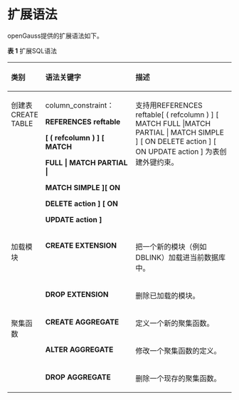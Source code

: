 # 扩展语法

openGauss提供的扩展语法如下。

**表 1**  扩展SQL语法

<a name="zh-cn_topic_0283137193_zh-cn_topic_0237122204_zh-cn_topic_0075052788_table20737187114943"></a>
<table><thead align="left"><tr id="zh-cn_topic_0283137193_zh-cn_topic_0237122204_zh-cn_topic_0075052788_row41283781114943"><th class="cellrowborder" valign="top" width="13.600000000000001%" id="mcps1.2.4.1.1"><p id="zh-cn_topic_0283137193_zh-cn_topic_0237122204_zh-cn_topic_0075052788_p11512152114943"><a name="zh-cn_topic_0283137193_zh-cn_topic_0237122204_zh-cn_topic_0075052788_p11512152114943"></a><a name="zh-cn_topic_0283137193_zh-cn_topic_0237122204_zh-cn_topic_0075052788_p11512152114943"></a>类别</p>
</th>
<th class="cellrowborder" valign="top" width="40.660000000000004%" id="mcps1.2.4.1.2"><p id="zh-cn_topic_0283137193_zh-cn_topic_0237122204_zh-cn_topic_0075052788_p60069106114943"><a name="zh-cn_topic_0283137193_zh-cn_topic_0237122204_zh-cn_topic_0075052788_p60069106114943"></a><a name="zh-cn_topic_0283137193_zh-cn_topic_0237122204_zh-cn_topic_0075052788_p60069106114943"></a>语法关键字</p>
</th>
<th class="cellrowborder" valign="top" width="45.739999999999995%" id="mcps1.2.4.1.3"><p id="zh-cn_topic_0283137193_zh-cn_topic_0237122204_zh-cn_topic_0075052788_p33759437114943"><a name="zh-cn_topic_0283137193_zh-cn_topic_0237122204_zh-cn_topic_0075052788_p33759437114943"></a><a name="zh-cn_topic_0283137193_zh-cn_topic_0237122204_zh-cn_topic_0075052788_p33759437114943"></a>描述</p>
</th>
</tr>
</thead>
<tbody><tr id="zh-cn_topic_0283137193_zh-cn_topic_0237122204_zh-cn_topic_0075052788_row4817543115488"><td class="cellrowborder" rowspan="1" valign="top" width="13.600000000000001%" headers="mcps1.2.4.1.1 "><p id="zh-cn_topic_0283137193_p3978173725318"><a name="zh-cn_topic_0283137193_p3978173725318"></a><a name="zh-cn_topic_0283137193_p3978173725318"></a>创建表CREATE TABLE</p>
</td>
<td class="cellrowborder" valign="top" headers="mcps1.2.4.1.1 "><p id="p141025671220"><a name="p141025671220"></a><a name="p141025671220"></a>column_constraint：</p>
<p id="p341035641215"><a name="p341035641215"></a><a name="p341035641215"></a><strong id="b1883161111319"><a name="b1883161111319"></a><a name="b1883161111319"></a>REFERENCES reftable</strong></p>
<p id="p12410185617128"><a name="p12410185617128"></a><a name="p12410185617128"></a><strong id="b290261191317"><a name="b290261191317"></a><a name="b290261191317"></a>[ ( refcolumn ) ] [ MATCH</strong></p>
<p id="p3410155651211"><a name="p3410155651211"></a><a name="p3410155651211"></a><strong id="b2926131171315"><a name="b2926131171315"></a><a name="b2926131171315"></a>FULL | MATCH PARTIAL |</strong></p>
<p id="p14410165612122"><a name="p14410165612122"></a><a name="p14410165612122"></a><strong id="b49282114139"><a name="b49282114139"></a><a name="b49282114139"></a>MATCH SIMPLE ][ ON</strong></p>
<p id="p14101856141217"><a name="p14101856141217"></a><a name="p14101856141217"></a><strong id="b6929131191316"><a name="b6929131191316"></a><a name="b6929131191316"></a>DELETE action ] [ ON</strong></p>
<p id="p14410956131219"><a name="p14410956131219"></a><a name="p14410956131219"></a><strong id="b3932111141316"><a name="b3932111141316"></a><a name="b3932111141316"></a>UPDATE action ]</strong></p>
</td>
<td class="cellrowborder" valign="top" headers="mcps1.2.4.1.2 "><p id="p12950182813132"><a name="p12950182813132"></a><a name="p12950182813132"></a>支持用REFERENCES reftable[ ( refcolumn ) ] [ MATCH FULL |MATCH PARTIAL | MATCH SIMPLE ] [ ON DELETE action ] [ ON UPDATE action ] 为表创建外键约束。</p>
</td>
</tr>
<tr id="zh-cn_topic_0283137193_zh-cn_topic_0237122204_zh-cn_topic_0075052788_row35399482114943"><td class="cellrowborder" rowspan="2" valign="top" width="13.600000000000001%" headers="mcps1.2.4.1.1 "><p id="zh-cn_topic_0283137193_zh-cn_topic_0237122204_zh-cn_topic_0075052788_p44996316142820"><a name="zh-cn_topic_0283137193_zh-cn_topic_0237122204_zh-cn_topic_0075052788_p44996316142820"></a><a name="zh-cn_topic_0283137193_zh-cn_topic_0237122204_zh-cn_topic_0075052788_p44996316142820"></a>加载模块</p>
</td>
<td class="cellrowborder" valign="top" width="40.660000000000004%" headers="mcps1.2.4.1.2 "><p id="zh-cn_topic_0283137193_zh-cn_topic_0237122204_zh-cn_topic_0075052788_p20822959142820"><a name="zh-cn_topic_0283137193_zh-cn_topic_0237122204_zh-cn_topic_0075052788_p20822959142820"></a><a name="zh-cn_topic_0283137193_zh-cn_topic_0237122204_zh-cn_topic_0075052788_p20822959142820"></a><strong id="zh-cn_topic_0283137193_zh-cn_topic_0237122204_zh-cn_topic_0075052788_b53188904142820"><a name="zh-cn_topic_0283137193_zh-cn_topic_0237122204_zh-cn_topic_0075052788_b53188904142820"></a><a name="zh-cn_topic_0283137193_zh-cn_topic_0237122204_zh-cn_topic_0075052788_b53188904142820"></a>CREATE EXTENSION</strong></p>
</td>
<td class="cellrowborder" valign="top" width="45.739999999999995%" headers="mcps1.2.4.1.3 "><p id="zh-cn_topic_0283137193_zh-cn_topic_0237122204_zh-cn_topic_0075052788_p13333950142820"><a name="zh-cn_topic_0283137193_zh-cn_topic_0237122204_zh-cn_topic_0075052788_p13333950142820"></a><a name="zh-cn_topic_0283137193_zh-cn_topic_0237122204_zh-cn_topic_0075052788_p13333950142820"></a>把一个新的模块（例如DBLINK）加载进当前数据库中。</p>
</td>
</tr>
<tr id="zh-cn_topic_0283137193_zh-cn_topic_0237122204_zh-cn_topic_0075052788_row45377207114943"><td class="cellrowborder" valign="top" headers="mcps1.2.4.1.1 "><p id="zh-cn_topic_0283137193_zh-cn_topic_0237122204_zh-cn_topic_0075052788_p63915288142820"><a name="zh-cn_topic_0283137193_zh-cn_topic_0237122204_zh-cn_topic_0075052788_p63915288142820"></a><a name="zh-cn_topic_0283137193_zh-cn_topic_0237122204_zh-cn_topic_0075052788_p63915288142820"></a><strong id="zh-cn_topic_0283137193_zh-cn_topic_0237122204_zh-cn_topic_0075052788_b38366683142820"><a name="zh-cn_topic_0283137193_zh-cn_topic_0237122204_zh-cn_topic_0075052788_b38366683142820"></a><a name="zh-cn_topic_0283137193_zh-cn_topic_0237122204_zh-cn_topic_0075052788_b38366683142820"></a>DROP EXTENSION</strong></p>
</td>
<td class="cellrowborder" valign="top" headers="mcps1.2.4.1.2 "><p id="zh-cn_topic_0283137193_zh-cn_topic_0237122204_zh-cn_topic_0075052788_p20693622142820"><a name="zh-cn_topic_0283137193_zh-cn_topic_0237122204_zh-cn_topic_0075052788_p20693622142820"></a><a name="zh-cn_topic_0283137193_zh-cn_topic_0237122204_zh-cn_topic_0075052788_p20693622142820"></a>删除已加载的模块。</p>
</td>
</tr>
<tr id="zh-cn_topic_0283137193_zh-cn_topic_0237122204_zh-cn_topic_0075052788_row61995526114943"><td class="cellrowborder" rowspan="3" valign="top" width="13.600000000000001%" headers="mcps1.2.4.1.1 "><p id="zh-cn_topic_0283137193_zh-cn_topic_0237122204_zh-cn_topic_0075052788_p24769162163319"><a name="zh-cn_topic_0283137193_zh-cn_topic_0237122204_zh-cn_topic_0075052788_p24769162163319"></a><a name="zh-cn_topic_0283137193_zh-cn_topic_0237122204_zh-cn_topic_0075052788_p24769162163319"></a>聚集函数</p>
</td>
<td class="cellrowborder" valign="top" width="40.660000000000004%" headers="mcps1.2.4.1.2 "><p id="zh-cn_topic_0283137193_zh-cn_topic_0237122204_zh-cn_topic_0075052788_p60145115163319"><a name="zh-cn_topic_0283137193_zh-cn_topic_0237122204_zh-cn_topic_0075052788_p60145115163319"></a><a name="zh-cn_topic_0283137193_zh-cn_topic_0237122204_zh-cn_topic_0075052788_p60145115163319"></a><strong id="zh-cn_topic_0283137193_zh-cn_topic_0237122204_zh-cn_topic_0075052788_b4435127163319"><a name="zh-cn_topic_0283137193_zh-cn_topic_0237122204_zh-cn_topic_0075052788_b4435127163319"></a><a name="zh-cn_topic_0283137193_zh-cn_topic_0237122204_zh-cn_topic_0075052788_b4435127163319"></a>CREATE AGGREGATE</strong></p>
</td>
<td class="cellrowborder" valign="top" width="45.739999999999995%" headers="mcps1.2.4.1.3 "><p id="zh-cn_topic_0283137193_zh-cn_topic_0237122204_zh-cn_topic_0075052788_p23701020163319"><a name="zh-cn_topic_0283137193_zh-cn_topic_0237122204_zh-cn_topic_0075052788_p23701020163319"></a><a name="zh-cn_topic_0283137193_zh-cn_topic_0237122204_zh-cn_topic_0075052788_p23701020163319"></a>定义一个新的聚集函数。</p>
</td>
</tr>
<tr id="zh-cn_topic_0283137193_zh-cn_topic_0237122204_zh-cn_topic_0075052788_row18853009114943"><td class="cellrowborder" valign="top" headers="mcps1.2.4.1.1 "><p id="zh-cn_topic_0283137193_zh-cn_topic_0237122204_zh-cn_topic_0075052788_p33298692163319"><a name="zh-cn_topic_0283137193_zh-cn_topic_0237122204_zh-cn_topic_0075052788_p33298692163319"></a><a name="zh-cn_topic_0283137193_zh-cn_topic_0237122204_zh-cn_topic_0075052788_p33298692163319"></a><strong id="zh-cn_topic_0283137193_zh-cn_topic_0237122204_zh-cn_topic_0075052788_b31252773163319"><a name="zh-cn_topic_0283137193_zh-cn_topic_0237122204_zh-cn_topic_0075052788_b31252773163319"></a><a name="zh-cn_topic_0283137193_zh-cn_topic_0237122204_zh-cn_topic_0075052788_b31252773163319"></a>ALTER AGGREGATE</strong></p>
</td>
<td class="cellrowborder" valign="top" headers="mcps1.2.4.1.2 "><p id="zh-cn_topic_0283137193_zh-cn_topic_0237122204_zh-cn_topic_0075052788_p48446667163319"><a name="zh-cn_topic_0283137193_zh-cn_topic_0237122204_zh-cn_topic_0075052788_p48446667163319"></a><a name="zh-cn_topic_0283137193_zh-cn_topic_0237122204_zh-cn_topic_0075052788_p48446667163319"></a>修改一个聚集函数的定义。</p>
</td>
</tr>
<tr id="zh-cn_topic_0283137193_zh-cn_topic_0237122204_zh-cn_topic_0075052788_row51713511114943"><td class="cellrowborder" valign="top" headers="mcps1.2.4.1.1 "><p id="zh-cn_topic_0283137193_zh-cn_topic_0237122204_zh-cn_topic_0075052788_p10640564163319"><a name="zh-cn_topic_0283137193_zh-cn_topic_0237122204_zh-cn_topic_0075052788_p10640564163319"></a><a name="zh-cn_topic_0283137193_zh-cn_topic_0237122204_zh-cn_topic_0075052788_p10640564163319"></a><strong id="zh-cn_topic_0283137193_zh-cn_topic_0237122204_zh-cn_topic_0075052788_b28656218163319"><a name="zh-cn_topic_0283137193_zh-cn_topic_0237122204_zh-cn_topic_0075052788_b28656218163319"></a><a name="zh-cn_topic_0283137193_zh-cn_topic_0237122204_zh-cn_topic_0075052788_b28656218163319"></a>DROP AGGREGATE</strong></p>
</td>
<td class="cellrowborder" valign="top" headers="mcps1.2.4.1.2 "><p id="zh-cn_topic_0283137193_zh-cn_topic_0237122204_zh-cn_topic_0075052788_p39452355163319"><a name="zh-cn_topic_0283137193_zh-cn_topic_0237122204_zh-cn_topic_0075052788_p39452355163319"></a><a name="zh-cn_topic_0283137193_zh-cn_topic_0237122204_zh-cn_topic_0075052788_p39452355163319"></a>删除一个现存的聚集函数。</p>
</td>
</tr>
</tbody>
</table>
